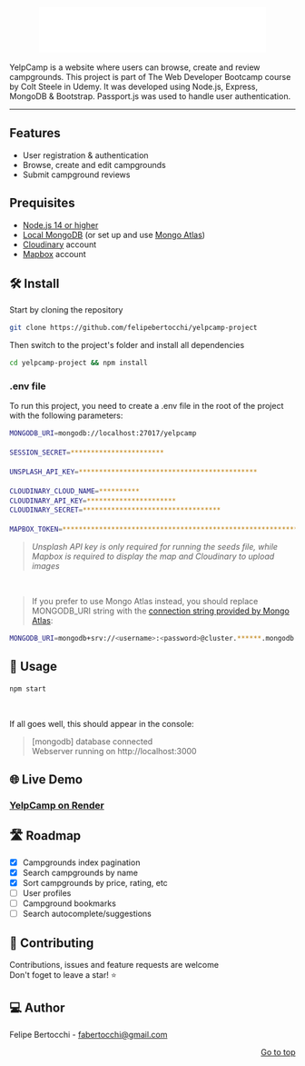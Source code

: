 <div id="top"></div>

<p align="center">
  <a href="https://yelpcamp-p1p4.onrender.com" target="_blank">
    <img src=https://github.com/felipebertocchi/yelpcamp-project/blob/main/frontend/src/assets/logo-dark.png?raw=true/>
  </a>
</p>

YelpCamp is a website where users can browse, create and review campgrounds. This project is part of The Web Developer Bootcamp course by Colt Steele in Udemy. It was developed using Node.js, Express, MongoDB & Bootstrap. Passport.js was used to handle user authentication.

---

## Features
  - User registration & authentication
  - Browse, create and edit campgrounds
  - Submit campground reviews

## Prequisites
* [Node.js 14 or higher](https://nodejs.org/es/)
* [Local MongoDB](https://www.mongodb.com/docs/manual/installation/) (or set up and use [Mongo Atlas](https://www.mongodb.com/atlas))
* [Cloudinary](https://cloudinary.com/) account
* [Mapbox](https://account.mapbox.com/) account

## 🛠️ Install
Start by cloning the repository
  ```sh
  git clone https://github.com/felipebertocchi/yelpcamp-project
  ```
   
Then switch to the project's folder and install all dependencies
  ```sh
  cd yelpcamp-project && npm install
  ```

### .env file

To run this project, you need to create a .env file in the root of the project with the following parameters:
  ```sh
  MONGODB_URI=mongodb://localhost:27017/yelpcamp

  SESSION_SECRET=***********************
  
  UNSPLASH_API_KEY=********************************************

  CLOUDINARY_CLOUD_NAME=**********
  CLOUDINARY_API_KEY=**********************
  CLOUDINARY_SECRET=**********************************

  MAPBOX_TOKEN=********************************************************************
  ```
> *Unsplash API key is only required for running the seeds file, while Mapbox is required to display the map and Cloudinary to upload images*
<br>

> If you prefer to use Mongo Atlas instead, you should replace MONGODB_URI string with the [connection string provided by Mongo Atlas](https://www.mongodb.com/docs/guides/atlas/connection-string/):
  ```sh
  MONGODB_URI=mongodb+srv://<username>:<password>@cluster.******.mongodb.net/prod?retryWrites=true&w=majority
  ```

## 🚀 Usage

  ```sh
  npm start
  ```
<br>

If all goes well, this should appear in the console:

> [mongodb] database connected <br>
> Webserver running on http://localhost:3000

## 🌐 Live Demo

### [YelpCamp on Render](https://yelpcamp-p1p4.onrender.com)

## 🛣️ Roadmap

- [x] Campgrounds index pagination
- [x] Search campgrounds by name
- [x] Sort campgrounds by price, rating, etc
- [ ] User profiles
- [ ] Campground bookmarks
- [ ] Search autocomplete/suggestions

## 🤝 Contributing
Contributions, issues and feature requests are welcome <br>
Don't foget to leave a star! ⭐

## 💻 Author
Felipe Bertocchi - fabertocchi@gmail.com
<p align="right"><a href="#top">Go to top</a></p>
